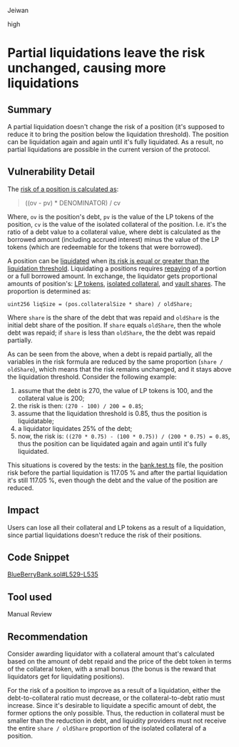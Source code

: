 Jeiwan

high

# Partial liquidations leave the risk unchanged, causing more liquidations

## Summary
A partial liquidation doesn't change the risk of a position (it's supposed to reduce it to bring the position below the liquidation threshold). The position can be liquidation again and again until it's fully liquidated. As a result, no partial liquidations are possible in the current version of the protocol.
## Vulnerability Detail
The [risk of a position is calculated as](https://github.com/sherlock-audit/2023-02-blueberry/blob/main/contracts/BlueBerryBank.sol#L493):
> ((ov - pv) * DENOMINATOR) / cv

Where, `ov` is the position's debt, `pv` is the value of the LP tokens of the position, `cv` is the value of the isolated collateral of the position. I.e. it's the ratio of a debt value to a collateral value, where debt is calculated as the borrowed amount (including accrued interest) minus the value of the LP tokens (which are redeemable for the tokens that were borrowed).

A position can be [liquidated](https://github.com/sherlock-audit/2023-02-blueberry/blob/main/contracts/BlueBerryBank.sol#L517) when [its risk is equal or greater than the liquidation threshold](https://github.com/sherlock-audit/2023-02-blueberry/blob/main/contracts/BlueBerryBank.sol#L504). Liquidating a positions requires [repaying](https://github.com/sherlock-audit/2023-02-blueberry/blob/main/contracts/BlueBerryBank.sol#L523) of a portion or a full borrowed amount. In exchange, the liquidator gets proportional amounts of position's: [LP tokens](https://github.com/sherlock-audit/2023-02-blueberry/blob/main/contracts/BlueBerryBank.sol#L529), [isolated collateral](https://github.com/sherlock-audit/2023-02-blueberry/blob/main/contracts/BlueBerryBank.sol#L530), and [vault shares](https://github.com/sherlock-audit/2023-02-blueberry/blob/main/contracts/BlueBerryBank.sol#L531). The proportion is determined as:
```solidity
uint256 liqSize = (pos.collateralSize * share) / oldShare;
```

Where `share` is the share of the debt that was repaid and `oldShare` is the initial debt share of the position. If `share` equals `oldShare`, then the whole debt was repaid; if `share` is less than `oldShare`, the the debt was repaid partially.

As can be seen from the above, when a debt is repaid partially, all the variables in the risk formula are reduced by the same proportion (`share / oldShare`), which means that the risk remains unchanged, and it stays above the liquidation threshold. Consider the following example:
1. assume that the debt is 270, the value of LP tokens is 100, and the collateral value is 200;
1. the risk is then: `(270 - 100) / 200 = 0.85`;
1. assume that the liquidation threshold is 0.85, thus the position is liquidatable;
1. a liquidator liquidates 25% of the debt;
1. now, the risk is: `((270 * 0.75) - (100 * 0.75)) / (200 * 0.75) = 0.85`, thus the position can be liquidated again and again until it's fully liquidated.

This situations is covered by the tests: in the [bank.test.ts](https://github.com/sherlock-audit/2023-02-blueberry/blob/main/test/bank.test.ts#L184) file, the position risk before the partial liquidation is 117.05 % and after the partial liquidation it's still 117.05 %, even though the debt and the value of the position are reduced.
## Impact
Users can lose all their collateral and LP tokens as a result of a liquidation, since partial liquidations doesn't reduce the risk of their positions.
## Code Snippet
[BlueBerryBank.sol#L529-L535](https://github.com/sherlock-audit/2023-02-blueberry/blob/main/contracts/BlueBerryBank.sol#L529-L535)
## Tool used
Manual Review
## Recommendation
Consider awarding liquidator with a collateral amount that's calculated based on the amount of debt repaid and the price of the debt token in terms of the collateral token, with a small bonus (the bonus is the reward that liquidators get for liquidating positions).

For the risk of a position to improve as a result of a liquidation, either the debt-to-collateral ratio must decrease, or the collateral-to-debt ratio must increase. Since it's desirable to liquidate a specific amount of debt, the former options the only possible. Thus, the reduction in collateral must be smaller than the reduction in debt, and liquidity providers must not receive the entire `share / oldShare` proportion of the isolated collateral of a position.